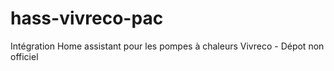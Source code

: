 # hass-vivreco-pac
Intégration Home assistant pour les pompes à chaleurs Vivreco - Dépot non officiel
